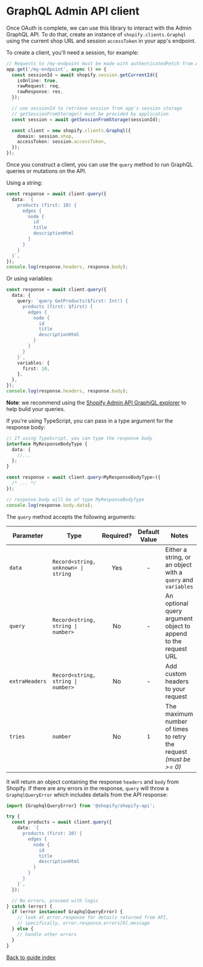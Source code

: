# GraphQL Admin API client

Once OAuth is complete, we can use this library to interact with the Admin GraphQL API.
To do that, create an instance of `shopify.clients.Graphql` using the current shop URL and session `accessToken` in your app's endpoint.

To create a client, you'll need a session, for example:

```ts
// Requests to /my-endpoint must be made with authenticatedFetch from App Bridge for embedded apps
app.get('/my-endpoint', async () => {
  const sessionId = await shopify.session.getCurrentId({
    isOnline: true,
    rawRequest: req,
    rawResponse: res,
  });

  // use sessionId to retrieve session from app's session storage
  // getSessionFromStorage() must be provided by application
  const session = await getSessionFromStorage(sessionId);

  const client = new shopify.clients.Graphql({
    domain: session.shop,
    accessToken: session.accessToken,
  });
});
```

Once you construct a client, you can use the `query` method to run GraphQL queries or mutations on the API.

<div>Using a string:

```ts
const response = await client.query({
  data: `{
    products (first: 10) {
      edges {
        node {
          id
          title
          descriptionHtml
        }
      }
    }
  }`,
});
console.log(response.headers, response.body);
```

</div><div>Or using variables:

```ts
const response = await client.query({
  data: {
    query: `query GetProducts($first: Int!) {
      products (first: $first) {
        edges {
          node {
            id
            title
            descriptionHtml
          }
        }
      }
    }`,
    variables: {
      first: 10,
    },
  },
});
console.log(response.headers, response.body);
```

</div>

**Note**: we recommend using the [Shopify Admin API GraphiQL explorer](https://shopify.dev/apps/tools/graphiql-admin-api) to help build your queries.

If you're using TypeScript, you can pass in a type argument for the response body:

```ts
// If using TypeScript, you can type the response body
interface MyResponseBodyType {
  data: {
    //...
  };
}

const response = await client.query<MyResponseBodyType>({
  /* ... */
});

// response.body will be of type MyResponseBodyType
console.log(response.body.data);
```

The `query` method accepts the following arguments:

| Parameter      | Type                                | Required? | Default Value | Notes                                                             |
| -------------- | ----------------------------------- | :-------: | :-----------: | ----------------------------------------------------------------- |
| `data`         | `Record<string, unknown> \| string` |    Yes    |       -       | Either a string, or an object with a `query` and `variables`      |
| `query`        | `Record<string, string \| number>`  |    No     |       -       | An optional query argument object to append to the request URL    |
| `extraHeaders` | `Record<string, string \| number>`  |    No     |       -       | Add custom headers to your request                                |
| `tries`        | `number`                            |    No     |      `1`      | The maximum number of times to retry the request _(must be >= 0)_ |

It will return an object containing the response `headers` and `body` from Shopify.
If there are any errors in the response, `query` will throw a `GraphqlQueryError` which includes details from the API response:

```ts
import {GraphqlQueryError} from '@shopify/shopify-api';

try {
  const products = await client.query({
    data: `{
      products (first: 10) {
        edges {
          node {
            id
            title
            descriptionHtml
          }
        }
      }
    }`,
  });

  // No errors, proceed with logic
} catch (error) {
  if (error instanceof GraphqlQueryError) {
    // look at error.response for details returned from API,
    // specifically, error.response.errors[0].message
  } else {
    // handle other errors
  }
}
```

[Back to guide index](../../README.md#features)
